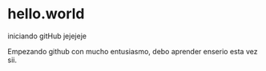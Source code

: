 # hello.world
iniciando gitHub jejejeje

Empezando github con mucho entusiasmo, debo aprender enserio esta vez sii.
